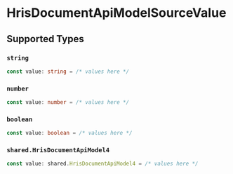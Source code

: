 # HrisDocumentApiModelSourceValue


## Supported Types

### `string`

```typescript
const value: string = /* values here */
```

### `number`

```typescript
const value: number = /* values here */
```

### `boolean`

```typescript
const value: boolean = /* values here */
```

### `shared.HrisDocumentApiModel4`

```typescript
const value: shared.HrisDocumentApiModel4 = /* values here */
```

